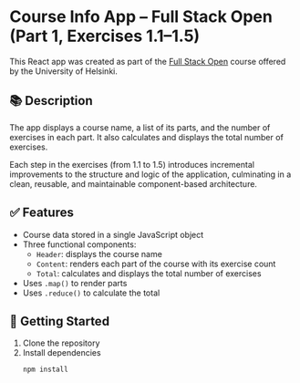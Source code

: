 # Course Info App – Full Stack Open (Part 1, Exercises 1.1–1.5)

This React app was created as part of the [Full Stack Open](https://fullstackopen.com/en/) course offered by the University of Helsinki.

## 📚 Description

The app displays a course name, a list of its parts, and the number of exercises in each part. It also calculates and displays the total number of exercises.

Each step in the exercises (from 1.1 to 1.5) introduces incremental improvements to the structure and logic of the application, culminating in a clean, reusable, and maintainable component-based architecture.

## ✅ Features

- Course data stored in a single JavaScript object
- Three functional components:
  - `Header`: displays the course name
  - `Content`: renders each part of the course with its exercise count
  - `Total`: calculates and displays the total number of exercises
- Uses `.map()` to render parts
- Uses `.reduce()` to calculate the total

## 🚀 Getting Started

1. Clone the repository
2. Install dependencies  
   ```bash
   npm install
